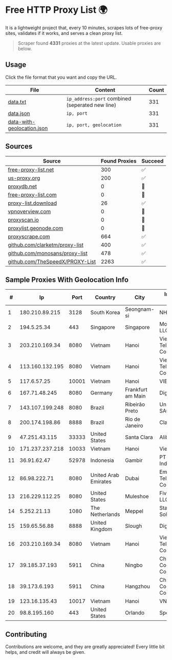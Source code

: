 
# Free HTTP Proxy List 🌍

It is a lightweight project that, every 10 minutes, scrapes lots of free-proxy sites, validates if it works, and serves a clean proxy list.


> Scraper found **4331** proxies at the latest update. Usable proxies are below.

## Usage

Click the file format that you want and copy the URL.


|File|Content|Count|
|----|-------|-----|
|[data.txt](https://raw.githubusercontent.com/themiralay/Proxy-List-World/master/data.txt)|`ip_address:port` combined (seperated new line)|331|
|[data.json](https://raw.githubusercontent.com/themiralay/Proxy-List-World/master/data.json)|`ip, port`|331|
|[data-with-geolocation.json](https://raw.githubusercontent.com/themiralay/Proxy-List-World/master/data-with-geolocation.json)|`ip, port, geolocation`|331|

## Sources

|Source|Found Proxies|Succeed|
|------|-------------|-------|
|[free-proxy-list.net](https://free-proxy-list.net)|300|✅|
|[us-proxy.org](https://www.us-proxy.org)|200|✅|
|[proxydb.net](http://proxydb.net)|0|🚫|
|[free-proxy-list.com](https://free-proxy-list.com/?page=&port=&type%5B%5D=http&type%5B%5D=https&up_time=0&search=Search)|0|🚫|
|[proxy-list.download](https://www.proxy-list.download/HTTP)|26|✅|
|[vpnoverview.com](https://vpnoverview.com/privacy/anonymous-browsing/free-proxy-servers)|0|🚫|
|[proxyscan.io](https://www.proxyscan.io)|0|🚫|
|[proxylist.geonode.com](https://proxylist.geonode.com/api/proxy-list?limit=300&page=1&sort_by=lastChecked&sort_type=desc&protocols=http,https)|0|🚫|
|[proxyscrape.com](https://api.proxyscrape.com/v2/?request=displayproxies&protocol=http&timeout=10000&country=all&ssl=all&anonymity=all)|664|✅|
|[github.com/clarketm/proxy-list](https://raw.githubusercontent.com/clarketm/proxy-list/master/proxy-list-raw.txt)|400|✅|
|[github.com/monosans/proxy-list](https://raw.githubusercontent.com/monosans/proxy-list/main/proxies/http.txt)|478|✅|
|[github.com/TheSpeedX/PROXY-List](https://raw.githubusercontent.com/TheSpeedX/PROXY-List/master/http.txt)|2263|✅|


## Sample Proxies With Geolocation Info

|#|Ip|Port|Country|City|Internet Service Provider|
|-|--|----|-------|----|-------------------------|
|1|180.210.89.215|3128|South Korea|Seongnam-si|NHNCLOUD|
|2|194.5.25.34|443|Singapore|Singapore|Mod Mission Critical LLC|
|3|203.210.169.34|8080|Vietnam|Hanoi|VietNam Post and Telecom Corporation|
|4|113.160.132.195|8080|Vietnam|Hanoi|VietNam Post and Telecom Corporation|
|5|117.6.57.25|10001|Vietnam|Hanoi|VIETTEL|
|6|167.71.48.245|8080|Germany|Frankfurt am Main|DigitalOcean, LLC|
|7|143.107.199.248|8080|Brazil|Ribeirão Preto|Universidade De SAO Paulo|
|8|200.174.198.86|8888|Brazil|Rio de Janeiro|Claro S.A|
|9|47.251.43.115|33333|United States|Santa Clara|Alibaba Cloud LLC|
|10|171.237.237.218|10033|Vietnam|Hanoi|Viettel Corporation|
|11|36.91.62.47|52978|Indonesia|Gambir|PT Telekomunikasi Indonesia|
|12|86.98.222.71|8080|United Arab Emirates|Dubai|Emirates Telecommunications Corporation|
|13|216.229.112.25|8080|United States|Muleshoe|Five Area Systems, LLC|
|14|5.252.21.13|1080|The Netherlands|Meppel|Stark Industries Solutions LTD|
|15|159.65.56.88|8888|United Kingdom|Slough|DigitalOcean, LLC|
|16|203.210.169.34|8080|Vietnam|Hanoi|VietNam Post and Telecom Corporation|
|17|39.185.37.193|5911|China|Ningbo|China Mobile Communications Corporation|
|18|39.173.6.193|5911|China|Hangzhou|China Mobile Communications Corporation|
|19|123.16.135.43|10017|Vietnam|Hanoi|VNPT|
|20|98.8.195.160|443|United States|Orlando|Spectrum|



## Contributing

Contributions are welcome, and they are greatly appreciated! Every
little bit helps, and credit will always be given.

